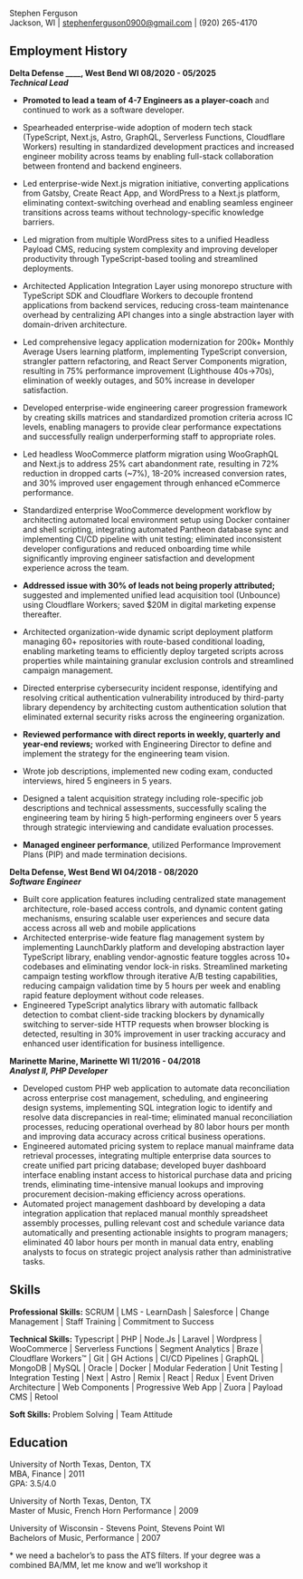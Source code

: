 Stephen Ferguson  
Jackson, WI | [stephenferguson0900@gmail.com](mailto:stephenferguson0900@gmail.com) | (920) 265-4170

**Employment History**  
---

**Delta Defense \_\_\_\_, West Bend WI	08/2020 \- 05/2025**  
***Technical Lead***

* **Promoted to lead a team of 4-7 Engineers as a player-coach** and continued to work as a software developer.  
* Spearheaded enterprise-wide adoption of modern tech stack (TypeScript, Next.js, Astro, GraphQL, Serverless Functions, Cloudflare Workers) resulting in standardized development practices and increased engineer mobility across teams by enabling full-stack collaboration between frontend and backend engineers.  
* Led enterprise-wide Next.js migration initiative, converting applications from Gatsby, Create React App, and WordPress to a Next.js platform, eliminating context-switching overhead and enabling seamless engineer transitions across teams without technology-specific knowledge barriers.  
* Led migration from multiple WordPress sites to a unified Headless Payload CMS, reducing system complexity and improving developer productivity through TypeScript-based tooling and streamlined deployments.  
* Architected Application Integration Layer using monorepo structure with TypeScript SDK and Cloudflare Workers to decouple  frontend applications from backend services, reducing cross-team maintenance overhead by centralizing API changes into a single abstraction layer with domain-driven architecture.  
* Led comprehensive legacy application modernization for 200k+ Monthly Average Users learning platform, implementing TypeScript conversion, strangler pattern refactoring, and React Server Components migration, resulting in 75% performance improvement (Lighthouse 40s→70s), elimination of weekly outages, and 50% increase in developer satisfaction.  
* Developed enterprise-wide engineering career progression framework by creating skills matrices and standardized promotion criteria across IC levels, enabling managers to provide clear performance expectations and successfully realign underperforming staff to appropriate roles.  
* Led headless WooCommerce platform migration using WooGraphQL and Next.js to address 25% cart abandonment rate, resulting in 72% reduction in dropped carts (\~7%), 18-20% increased conversion rates, and 30% improved user engagement through enhanced eCommerce performance.  
* Standardized enterprise WooCommerce development workflow by architecting automated local environment setup using Docker container and shell scripting, integrating automated Pantheon database sync and implementing CI/CD pipeline with unit testing; eliminated inconsistent developer configurations and reduced onboarding time while significantly improving engineer satisfaction and development experience across the team.  
* **Addressed issue with 30% of leads not being properly attributed;** suggested and implemented unified lead acquisition tool (Unbounce) using Cloudflare Workers; saved $20M in digital marketing expense thereafter.  
    
* Architected organization-wide dynamic script deployment platform managing 60+ repositories with route-based conditional loading, enabling marketing teams to efficiently deploy targeted scripts across properties while maintaining granular exclusion controls and streamlined campaign management.  
* Directed enterprise cybersecurity incident response, identifying and resolving critical authentication vulnerability introduced by third-party library dependency by architecting custom authentication solution that eliminated external security risks across the engineering organization.  
* **Reviewed performance with direct reports in weekly, quarterly and year-end reviews;** worked with Engineering Director to define and implement the strategy for the engineering team vision.  
* Wrote job descriptions, implemented new coding exam, conducted interviews, hired 5 engineers in 5 years.  
* Designed a talent acquisition strategy including role-specific job descriptions and technical assessments, successfully scaling the engineering team by hiring 5 high-performing engineers over 5 years through strategic interviewing and candidate evaluation processes.  
* **Managed engineer performance**, utilized Performance Improvement Plans (PIP) and made termination decisions.

**Delta Defense, West Bend WI	04/2018 \- 08/2020**  
***Software Engineer***

* Built core application features including centralized state management architecture, role-based access controls, and dynamic content gating mechanisms, ensuring scalable user experiences and secure data access across all web and mobile applications  
* Architected enterprise-wide feature flag management system by implementing LaunchDarkly platform and developing abstraction layer TypeScript library, enabling vendor-agnostic feature toggles across 10+ codebases and eliminating vendor lock-in risks.  Streamlined marketing campaign testing workflow through iterative A/B testing capabilities, reducing campaign validation time by 5 hours per week and enabling rapid feature deployment without code releases.  
* Engineered TypeScript analytics library with automatic fallback detection to combat client-side tracking blockers by dynamically switching to server-side HTTP requests when browser blocking is detected, resulting in 30% improvement in user tracking accuracy and enhanced user identification for business intelligence.

**Marinette Marine, Marinette WI	11/2016 \- 04/2018**  
***Analyst II, PHP Developer***

* Developed custom PHP web application to automate data reconciliation across enterprise cost management, scheduling, and engineering design systems, implementing SQL integration logic to identify and resolve data discrepancies in real-time; eliminated manual reconciliation processes, reducing operational overhead by 80 labor hours per month and improving data accuracy across critical business operations.  
* Engineered automated pricing system to replace manual mainframe data retrieval processes, integrating multiple enterprise data sources to create unified part pricing database; developed buyer dashboard interface enabling instant access to historical purchase data and pricing trends, eliminating time-intensive manual lookups and improving procurement decision-making efficiency across operations.  
* Automated project management dashboard by developing a data integration application that replaced manual monthly spreadsheet assembly processes, pulling relevant cost and schedule variance data automatically and presenting actionable insights to program managers; eliminated 40 labor hours per month in manual data entry, enabling analysts to focus on strategic project analysis rather than administrative tasks.

**Skills**  
---

**Professional Skills:**  SCRUM | LMS \- LearnDash | Salesforce | Change Management | Staff Training | Commitment to Success  

**Technical Skills:**  Typescript | PHP | Node.Js | Laravel | Wordpress | WooCommerce | Serverless Functions | Segment Analytics | Braze | Cloudflare Workers™ | Git | GH Actions | CI/CD Pipelines | GraphQL | MongoDB | MySQL | Oracle | Docker | Modular Federation | Unit Testing | Integration Testing | Next | Astro | Remix | React | Redux | Event Driven Architecture | Web Components | Progressive Web App | Zuora | Payload CMS | Retool  

**Soft Skills:**  Problem Solving | Team Attitude  

**Education**  
---

University of North Texas, Denton, TX  
MBA, Finance | 2011  
GPA: 3.5/4.0

University of North Texas, Denton, TX  
Master of Music, French Horn Performance | 2009

University of Wisconsin \- Stevens Point, Stevens Point WI  
Bachelors of Music, Performance | 2007

\* we need a bachelor’s to pass the ATS filters. If your degree was a combined BA/MM, let me know and we’ll workshop it


